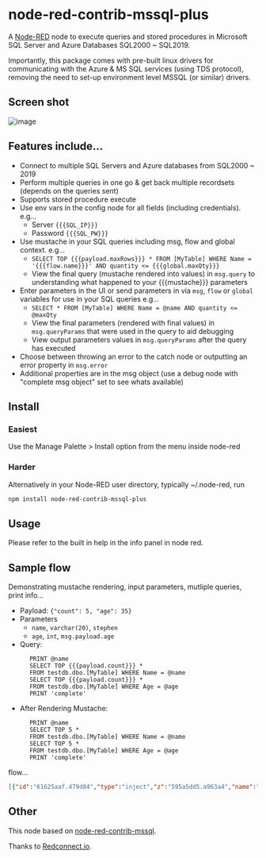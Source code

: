 # node-red-contrib-mssql-plus

A [Node-RED](http://nodered.org) node to execute queries and stored procedures in Microsoft SQL Server and Azure Databases SQL2000 ~ SQL2019.

Importantly, this package comes with pre-built linux drivers for communicating with the Azure & MS SQL services (using TDS protocol), removing the need to set-up environment level MSSQL (or similar) drivers.

## Screen shot
![image](https://user-images.githubusercontent.com/44235289/87884584-14287900-ca07-11ea-8825-0030943f3c4a.png)


## Features include...
* Connect to multiple SQL Servers and Azure databases from SQL2000 ~ 2019
* Perform multiple queries in one go & get back multiple recordsets (depends on the queries sent)
* Supports stored procedure execute
* Use env vars in the config node for all fields (including credentials). e.g...
  * Server `{{{SQL_IP}}}`
  * Password `{{{SQL_PW}}}`
* Use mustache in your SQL queries including msg, flow and global context. e.g...
  * `SELECT TOP {{{payload.maxRows}}} * FROM [MyTable] WHERE Name = '{{{flow.name}}}' AND quantity <= {{{global.maxQty}}}`
  * View the final query (mustache rendered into values) in `msg.query` to understanding what happened to your {{{mustache}}} parameters 
* Enter parameters in the UI or send parameters in via `msg`, `flow` or `global` variables for use in your SQL queries e.g...
  * `SELECT * FROM [MyTable] WHERE Name = @name AND quantity <= @maxQty`
  * View the final parameters (rendered with final values) in `msg.queryParams` that were used in the query to aid debugging 
  * View output parameters values in `msg.queryParams` after the query has executed 
* Choose between throwing an error to the catch node or outputting an error property in `msg.error`
* Additional properties are in the msg object (use a debug node with "complete msg object" set to see whats available)

## Install

### Easiest

Use the Manage Palette > Install option from the menu inside node-red

### Harder

Alternatively in your Node-RED user directory, typically ~/.node-red, run

```bash
npm install node-red-contrib-mssql-plus
```

## Usage
Please refer to the built in help in the info panel in node red.

## Sample flow
Demonstrating mustache rendering, input parameters, mutliple queries, print info... 
* Payload: `{"count": 5, "age": 35}`
* Parameters
  * `name`, `varchar(20)`, `stephen`
  * `age`, `int`, `msg.payload.age`
* Query:   
```
      PRINT @name
      SELECT TOP {{{payload.count}}} * 
      FROM testdb.dbo.[MyTable] WHERE Name = @name
      SELECT TOP {{{payload.count}}} * 
      FROM testdb.dbo.[MyTable] WHERE Age = @age
      PRINT 'complete'
```
* After Rendering Mustache: 
```
      PRINT @name
      SELECT TOP 5 * 
      FROM testdb.dbo.[MyTable] WHERE Name = @name
      SELECT TOP 5 * 
      FROM testdb.dbo.[MyTable] WHERE Age = @age
      PRINT 'complete'
```

flow...
``` json
[{"id":"61625aaf.479d84","type":"inject","z":"595a5dd5.a963a4","name":"{\"count\": 5, \"age\": 35}","topic":"","payload":"{\"count\": 5, \"age\": 35}","payloadType":"json","repeat":"","crontab":"","once":false,"onceDelay":0.1,"x":220,"y":320,"wires":[["6e09980a.127878"]]},{"id":"6e09980a.127878","type":"MSSQL","z":"595a5dd5.a963a4","mssqlCN":"a51e405c.10f64","name":"","outField":"payload","returnType":"1","throwErrors":"0","query":"PRINT @name\n\nSELECT TOP {{{payload.count}}} * \nFROM testdb.dbo.[MyTable] WHERE Name = @name\n\nSELECT TOP {{{payload.count}}} * \nFROM testdb.dbo.[MyTable] WHERE Age = @age\n\nPRINT 'complete'","modeOpt":"","modeOptType":"query","queryOpt":"","queryOptType":"editor","paramsOpt":"","paramsOptType":"editor","params":[{"output":false,"name":"name","type":"VarChar(20)","valueType":"str","value":"stephen"},{"output":false,"name":"age","type":"int","valueType":"msg","value":"payload.age"}],"x":260,"y":380,"wires":[["babb6d0.5ae7e9"]]},{"id":"babb6d0.5ae7e9","type":"debug","z":"595a5dd5.a963a4","name":"","active":true,"tosidebar":true,"console":false,"tostatus":false,"complete":"true","targetType":"full","x":270,"y":440,"wires":[]},{"id":"a51e405c.10f64","type":"MSSQL-CN","z":"","tdsVersion":"7_4","name":"My SQL Server","server":"192.168.1.38","port":"1433","encyption":false,"database":"testdb","useUTC":false,"connectTimeout":"15000","requestTimeout":"15000","cancelTimeout":"5000","pool":"5","parseJSON":false}]
```

## Other

This node based on [node-red-contrib-mssql](https://github.com/redconnect-io/node-red-contrib-mssql).

Thanks to [Redconnect.io](http://www.redconnect.io).
